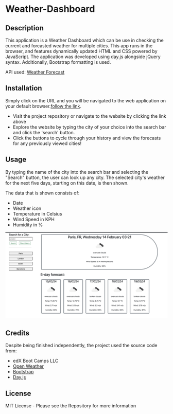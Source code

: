 # Weather-Dashboard

## Description

This application is a Weather Dashboard which can be use in checking the current and forcasted weather for multiple cities. This app runs in the browser, and features dynamically updated HTML and CSS powered by JavaScript. The application was developed using day.js alongside jQuery syntax. Additionally, Bootstrap formatting is used.

API used: [Weather Forecast](https://openweathermap.org/forecast5)

## Installation

Simply click on the URL and you will be navigated to the web application on your default browser.[follow the link](https://martinokaf.github.io/Javascript-Password-Generator/).

- Visit the project repository or navigate to the website by clicking the link above 
- Explore the website by typing the city of your choice into the search bar and click the 'search' button.
- Click the buttons to cycle through your history and view the forecasts for any previously viewed cities!

## Usage

By typing the name of the city into the search bar and selecting the "Search" button, the user can look up any city. The selected city's weather for the next five days, starting on this date, is then shown.

The data that is shown consists of:
- Date
- Weather icon
- Temperature in Celsius
- Wind Speed in KPH
- Humidity in %

![overwiew](assets/images/screenshot.png)

## Credits

Despite being finished independently, the project used the source code from:

- edX Boot Camps LLC
- [Open Weather](https://openweathermap.org/forecast5)
- [Bootstrap](https://getbootstrap.com/)
- [Day.js](https://day.js.org/docs/en/display/format)

## License
MIT License - Please see the Repository for more information
